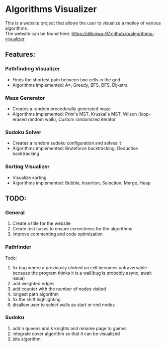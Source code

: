 # Algorithms Visualizer  

This is a website project that allows the user to visualize a motley of various algorithms.  
The website can be found here: https://dillonwu-97.github.io/algorithms-visualizer

## Features:
### Pathfinding Visualizer
* Finds the shortest path between two cells in the grid
* Algorithms implemented: A*, Greedy, BFS, DFS, Dijkstra
### Maze Generator
* Creates a random procedurally generated maze
* Algorithms implemented: Prim's MST, Kruskal's MST, Wilson (loop-erased random walk), Custom randomized iterator
### Sudoku Solver
* Creates a random sudoku configuration and solves it
* Algorithms implemented: Bruteforce backtracking, Deductive backtracking
### Sorting Visualizer
* Visualize sorting
* Algorithms implemented: Bubble, Insertion, Selection, Merge, Heap

## TODO:

### General  
1. Create a title for the website
2. Create test cases to ensure correctness for the algorithms
3. Improve commenting and code optimization

### Pathfinder  
Todo:  
1. fix bug where a previously clicked on cell becomes untraversable because the program thinks it is a wall(bug is probably async, await issue)
2. add weighted edges
3. add counter with the number of nodes visited
4. longest path algorithm
6. fix the shift highlighting
7. disallow user to select walls as start or end nodes

### Sudoku
1. add n queens and k knights and rename page to games
2. integrate cover algorithm so that it can be visualized
3. bits algorithm

